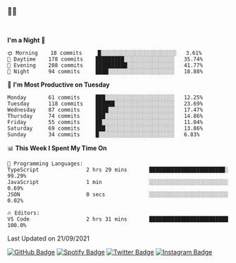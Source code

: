 ### 🤙🍺

<!-- <a href="https://github-readme-stats.vercel.app/api?username=hzak2xx&count_private=true&show_icons=true&theme=dracula">
  <img align="center" src="https://github-readme-stats.vercel.app/api?username=hzak2xx&count_private=true&show_icons=true&theme=dracula" />
</a>
</br> -->
</br>

<!--START_SECTION:waka-->
**I'm a Night 🦉** 

```text
🌞 Morning    18 commits     █░░░░░░░░░░░░░░░░░░░░░░░░   3.61% 
🌆 Daytime    178 commits    █████████░░░░░░░░░░░░░░░░   35.74% 
🌃 Evening    208 commits    ██████████░░░░░░░░░░░░░░░   41.77% 
🌙 Night      94 commits     ████░░░░░░░░░░░░░░░░░░░░░   18.88%

```
📅 **I'm Most Productive on Tuesday** 

```text
Monday       61 commits     ███░░░░░░░░░░░░░░░░░░░░░░   12.25% 
Tuesday      118 commits    ██████░░░░░░░░░░░░░░░░░░░   23.69% 
Wednesday    87 commits     ████░░░░░░░░░░░░░░░░░░░░░   17.47% 
Thursday     74 commits     ███░░░░░░░░░░░░░░░░░░░░░░   14.86% 
Friday       55 commits     ██░░░░░░░░░░░░░░░░░░░░░░░   11.04% 
Saturday     69 commits     ███░░░░░░░░░░░░░░░░░░░░░░   13.86% 
Sunday       34 commits     █░░░░░░░░░░░░░░░░░░░░░░░░   6.83%

```


📊 **This Week I Spent My Time On** 

```text
💬 Programming Languages: 
TypeScript               2 hrs 29 mins       ████████████████████████░   99.29% 
JavaScript               1 min               ░░░░░░░░░░░░░░░░░░░░░░░░░   0.69% 
JSON                     0 secs              ░░░░░░░░░░░░░░░░░░░░░░░░░   0.02%

🔥 Editors: 
VS Code                  2 hrs 31 mins       █████████████████████████   100.0%

```


 Last Updated on 21/09/2021
<!--END_SECTION:waka-->

[![GitHub Badge](https://img.shields.io/badge/GitHub-100000?style=for-the-badge&logo=github&logoColor=white)](https://github.com/hzak2xx)
[![Spotify Badge](https://img.shields.io/badge/Spotify-1ED760?&style=for-the-badge&logo=spotify&logoColor=white)](https://open.spotify.com/user/uf90s6sbbh75a1mt44clkhkvf)
[![Twitter Badge](https://img.shields.io/badge/Twitter-1DA1F2?style=for-the-badge&logo=twitter&logoColor=white)](https://twitter.com/hzak2xx)
[![Instagram Badge](https://img.shields.io/badge/Instagram-E4405F?style=for-the-badge&logo=instagram&logoColor=white)](https://www.instagram.com/hzak2xx/)
